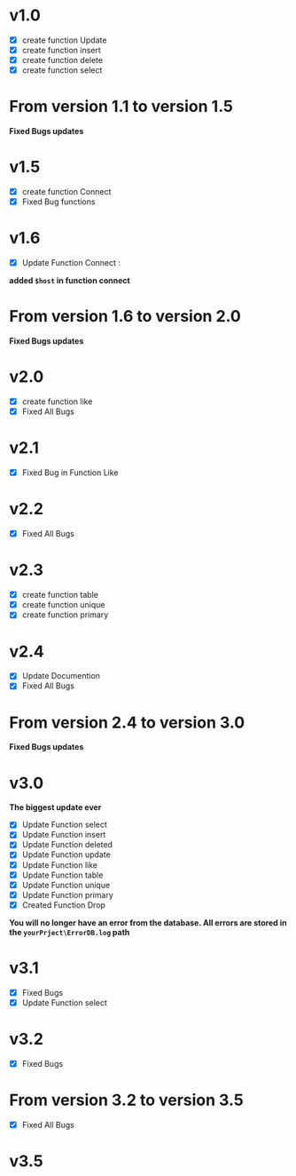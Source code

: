 # v1.0

- [X] create function Update
- [X] create function insert
- [X] create function delete
- [X] create function select
# From version 1.1 to version 1.5

__Fixed Bugs updates__

# v1.5

- [X] create function Connect
- [X] Fixed Bug functions

# v1.6

- [X] Update Function Connect :

**added `$host` in function connect**

# From version 1.6 to version 2.0

__Fixed Bugs updates__

# v2.0

- [X] create function like
- [X] Fixed All Bugs

# v2.1
 - [X] Fixed Bug in Function Like

# v2.2

- [X] Fixed All Bugs

# v2.3

- [X] create function table
- [X] create function unique
- [X] create function primary

# v2.4 

- [X] Update Documention
- [X] Fixed All Bugs

# From version 2.4 to version 3.0

__Fixed Bugs updates__

# v3.0


**The biggest update ever**

- [X] Update Function select
- [X] Update Function insert 
- [X] Update Function deleted
- [X] Update Function update
- [X] Update Function like
- [X] Update Function table
- [X] Update Function unique
- [X] Update Function primary
- [X] Created Function Drop

**You will no longer have an error from the database. All errors are stored in the `yourPrject\ErrorDB.log` path**


# v3.1
- [X] Fixed Bugs
- [X] Update Function select

# v3.2
- [X] Fixed Bugs

# From version 3.2 to version 3.5
- [X] Fixed All Bugs

# v3.5
